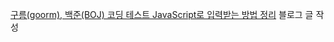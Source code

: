 [구름(goorm), 백준(BOJ) 코딩 테스트 JavaScript로 입력받는 방법 정리](https://velog.io/@grap3fruit/%EA%B5%AC%EB%A6%84goorm-%EC%BD%94%ED%85%8C-javascript-%EB%A1%9C-%EC%9E%85%EB%A0%A5%EA%B0%92-%EB%B0%9B%EB%8A%94-%EB%B0%A9%EB%B2%95?fbclid=IwAR2HHZP8nb6pgOnBkFvDFmHJ3NCjj7bQBIogNjWRwBQ2sgDVu3l6LEZ94_4) 블로그 글 작성
